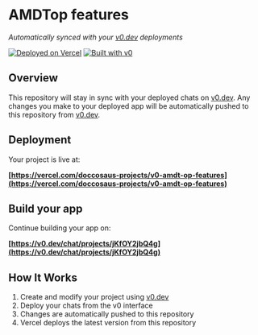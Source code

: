 # AMDTop features

*Automatically synced with your [v0.dev](https://v0.dev) deployments*

[![Deployed on Vercel](https://img.shields.io/badge/Deployed%20on-Vercel-black?style=for-the-badge&logo=vercel)](https://vercel.com/doccosaus-projects/v0-amdt-op-features)
[![Built with v0](https://img.shields.io/badge/Built%20with-v0.dev-black?style=for-the-badge)](https://v0.dev/chat/projects/jKfOY2jbQ4g)

## Overview

This repository will stay in sync with your deployed chats on [v0.dev](https://v0.dev).
Any changes you make to your deployed app will be automatically pushed to this repository from [v0.dev](https://v0.dev).

## Deployment

Your project is live at:

**[https://vercel.com/doccosaus-projects/v0-amdt-op-features](https://vercel.com/doccosaus-projects/v0-amdt-op-features)**

## Build your app

Continue building your app on:

**[https://v0.dev/chat/projects/jKfOY2jbQ4g](https://v0.dev/chat/projects/jKfOY2jbQ4g)**

## How It Works

1. Create and modify your project using [v0.dev](https://v0.dev)
2. Deploy your chats from the v0 interface
3. Changes are automatically pushed to this repository
4. Vercel deploys the latest version from this repository